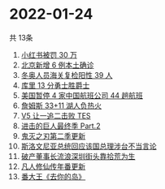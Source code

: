 # 2022-01-24
  共 13条

  <!-- BEGIN -->
  <!-- 最后更新时间:Mon Jan 24 2022 04:13:56 GMT+0000 (Coordinated Universal Time) -->
  1. [小红书被罚 30 万](https://www.zhihu.com/search?q=小红书)
1. [北京新增 6 例本土确诊](https://www.zhihu.com/search?q=北京疫情)
1. [冬奥人员海关复检阳性 39 人](https://www.zhihu.com/search?q=冬奥人员复检阳性)
1. [库里 13 分勇士胜爵士](https://www.zhihu.com/search?q=勇士)
1. [美国暂停 4 家中国航班公司 44 趟航班](https://www.zhihu.com/search?q=美国暂停4家中国航班公司)
1. [詹姆斯 33+11 湖人负热火](https://www.zhihu.com/search?q=湖人)
1. [V5 让一追二击败 TES](https://www.zhihu.com/search?q=tes)
1. [进击的巨人最终季 Part.2](https://www.zhihu.com/search?q=进击的巨人)
1. [鬼灭之刃第二季更新](https://www.zhihu.com/search?q=鬼灭之刃)
1. [斯洛文尼亚总统回应该国总理涉台不当言论](https://www.zhihu.com/search?q=斯洛文尼亚)
1. [破产董事长流浪深圳街头靠拾荒为生](https://www.zhihu.com/search?q=破产董事长拾荒)
1. [凡人修仙传年番更新  ](https://www.zhihu.com/search?q=凡人修仙传)
1. [番大王《去你的岛》](https://www.zhihu.com/search?q=去你的岛)
  <!-- END -->
  